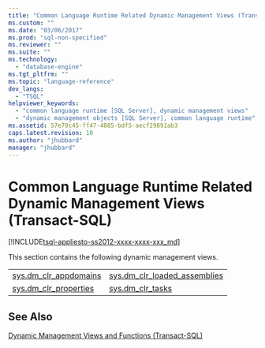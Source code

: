 ```yaml
---
title: "Common Language Runtime Related Dynamic Management Views (Transact-SQL) | Microsoft Docs"
ms.custom: ""
ms.date: "03/06/2017"
ms.prod: "sql-non-specified"
ms.reviewer: ""
ms.suite: ""
ms.technology: 
  - "database-engine"
ms.tgt_pltfrm: ""
ms.topic: "language-reference"
dev_langs: 
  - "TSQL"
helpviewer_keywords: 
  - "common language runtime [SQL Server], dynamic management views"
  - "dynamic management objects [SQL Server], common language runtime"
ms.assetid: 57e79c45-ff47-4885-bdf5-aecf29891ab3
caps.latest.revision: 10
ms.author: "jhubbard"
manager: "jhubbard"
---
```

# Common Language Runtime Related Dynamic Management Views (Transact-SQL)
[!INCLUDE[tsql-appliesto-ss2012-xxxx-xxxx-xxx_md](../../../integration-services/system/stored-procedures/includes/tsql-appliesto-ss2012-xxxx-xxxx-xxx-md.md)]

  This section contains the following dynamic management views.  
  
|||  
|-|-|  
|[sys.dm_clr_appdomains](../../../relational-databases/reference/system-dynamic-management-views/sys.dm-clr-appdomains-transact-sql.md)|[sys.dm_clr_loaded_assemblies](../../../relational-databases/reference/system-dynamic-management-views/sys.dm-clr-loaded-assemblies-transact-sql.md)|  
|[sys.dm_clr_properties](../../../relational-databases/reference/system-dynamic-management-views/sys.dm-clr-properties-transact-sql.md)|[sys.dm_clr_tasks](../../../relational-databases/reference/system-dynamic-management-views/sys.dm-clr-tasks-transact-sql.md)|  
  
## See Also  
 [Dynamic Management Views and Functions &#40;Transact-SQL&#41;](../Topic/Dynamic%20Management%20Views%20and%20Functions%20\(Transact-SQL\).md)  
  
  